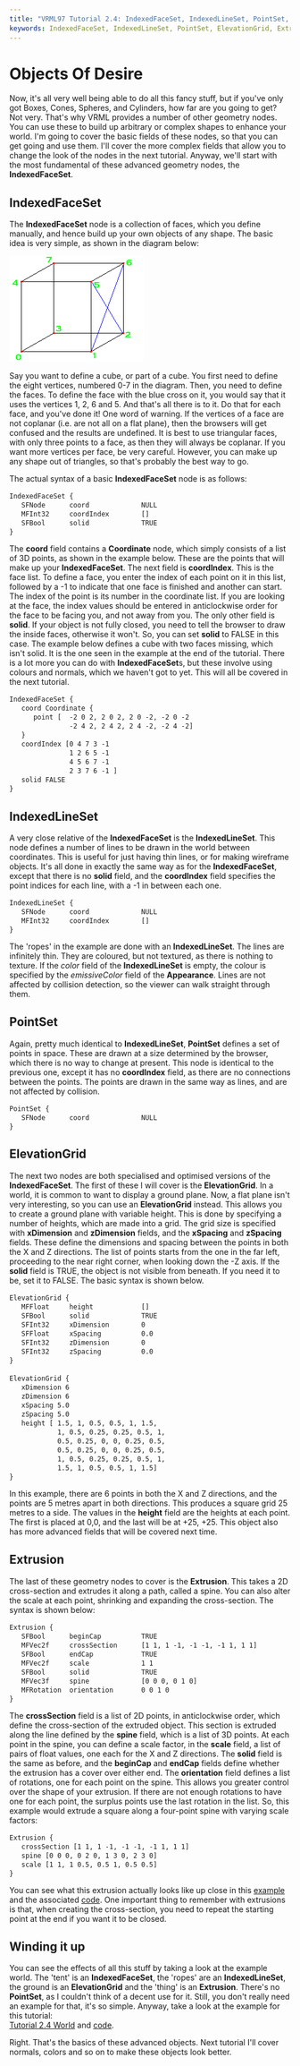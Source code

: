 ```yaml
---
title: "VRML97 Tutorial 2.4: IndexedFaceSet, IndexedLineSet, PointSet, ElevationGrid, Extrusion"
keywords: IndexedFaceSet, IndexedLineSet, PointSet, ElevationGrid, Extrusion, mesh, model, arbitrary mesh, height field,
---
```


# Objects Of Desire

Now, it's all very well being able to do all this fancy stuff, but if you've only got Boxes, Cones, Spheres, and Cylinders, 
how far are you going to get? Not very. That's why VRML provides a number of other geometry nodes. You can use these to build
up arbitrary or complex shapes to enhance your world. I'm going to cover the basic fields of these nodes, so that you can
get going and use them. I'll cover the more complex fields that allow you to change the look of the nodes in the next tutorial.
Anyway, we'll start with the most fundamental of these advanced geometry nodes, the **IndexedFaceSet**.

## IndexedFaceSet

The **IndexedFaceSet** node is a collection of faces, which you define manually, and hence build up your own objects of any
shape. The basic idea is very simple, as shown in the diagram below:

<IMG SRC="../pics/faces.gif" WIDTH=241 HEIGHT=189 ALT="Faces">

Say you want to define a cube, or part of a cube. You first need to define the eight vertices, numbered 0-7 in the diagram. 
Then, you need to define the faces. To define the face with the blue cross on it, you would say that it uses the vertices
1, 2, 6 and 5. And that's all there is to it. Do that for each face, and you've done it! One word of warning. If the vertices
of a face are not coplanar (i.e. are not all on a flat plane), then the browsers will get confused and the results are undefined.
It is best to use triangular faces, with only three points to a face, as then they will always be coplanar. If you want more
vertices per face, be very careful. However, you can make up any shape out of triangles, so that's probably the best way to go.


The actual syntax of a basic **IndexedFaceSet** node is as follows:

```
IndexedFaceSet {
   SFNode      coord             NULL
   MFInt32     coordIndex        []
   SFBool      solid             TRUE
}
```
The **coord** field contains a **Coordinate** node, which simply consists of a list of 3D points, as shown in the example below.
These are the points that will make up your **IndexedFaceSet**. The next field is **coordIndex**. This is the face list.
To define a face, you enter the index of each point on it in this list, followed by a -1 to indicate that one face is finished
and another can start. The index of the point is its number in the coordinate list. If you are looking at the face, the index values
should be entered in anticlockwise order for the face to be facing you, and not away from you. The only other field is **solid**. If your 
object is not fully closed, you need to tell the browser to draw the inside faces, otherwise it won't. So, you can set **solid**
to FALSE in this case. The example below defines a cube with two faces missing, which isn't solid. It is the one seen in the 
example at the end of the tutorial. There is a lot more you can do with **IndexedFaceSet**s, but these involve using colours and normals,
which we haven't got to yet. This will all be covered in the next tutorial.

```
IndexedFaceSet {
   coord Coordinate {
      point [  -2 0 2, 2 0 2, 2 0 -2, -2 0 -2
               -2 4 2, 2 4 2, 2 4 -2, -2 4 -2]
   }
   coordIndex [0 4 7 3 -1
               1 2 6 5 -1
               4 5 6 7 -1
               2 3 7 6 -1 ]
   solid FALSE
}
```
## IndexedLineSet

A very close relative of the **IndexedFaceSet** is the **IndexedLineSet**. This node defines a number of lines to be drawn in the world
between coordinates. This is useful for just having thin lines, or for making wireframe objects. It's all done in exactly the same 
way as for the **IndexedFaceSet**, except that there is no **solid** field, and the **coordIndex** field specifies
the point indices for each line, with a -1 in between each one.

```
IndexedLineSet {
   SFNode      coord             NULL
   MFInt32     coordIndex        []
}
```

The 'ropes' in the example are done with an **IndexedLineSet**. The lines are infinitely thin.
They are coloured, but not textured, as there is nothing to texture. If the *color* field of
the **IndexedLineSet** is empty, the colour is specified by the *emissiveColor* field of the
**Appearance**. Lines are not affected by collision detection, so the viewer can walk straight
through them.

## PointSet

Again, pretty much identical to **IndexedLineSet**, **PointSet** defines a set of points in space. These are drawn at a size
determined by the browser, which there is no way to change at present. This node is identical to the previous one, except it has no
**coordIndex** field, as there are no connections between the points. The points are drawn in the same way as lines, and are 
not affected by collision.

```
PointSet {
   SFNode      coord             NULL
}
```
## ElevationGrid

The next two nodes are both specialised and optimised versions of the **IndexedFaceSet**. The first of these I will cover is
the **ElevationGrid**. In a world, it is common to want to display a ground plane. Now, a flat plane isn't very interesting, so
you can use an **ElevationGrid** instead. This allows you to create a ground plane with variable height. This is done by
specifying a number of heights, which are made into a grid. The grid size is specified with **xDimension** and **zDimension**
fields, and the **xSpacing** and **zSpacing** fields. These define the dimensions and spacing between the points in both
the X and Z directions. The list of points starts from the one in the far left, proceeding to the near right corner, when looking down the
-Z axis. If the **solid** field is TRUE, the object is not visible from beneath. If you need it to be, set it to FALSE. The basic syntax is shown below.

```
ElevationGrid {
   MFFloat     height            []
   SFBool      solid             TRUE
   SFInt32     xDimension        0
   SFFloat     xSpacing          0.0
   SFInt32     zDimension        0
   SFInt32     zSpacing          0.0
}

ElevationGrid {
   xDimension 6
   zDimension 6
   xSpacing 5.0
   zSpacing 5.0
   height [ 1.5, 1, 0.5, 0.5, 1, 1.5,
            1, 0.5, 0.25, 0.25, 0.5, 1,
            0.5, 0.25, 0, 0, 0.25, 0.5,
            0.5, 0.25, 0, 0, 0.25, 0.5,
            1, 0.5, 0.25, 0.25, 0.5, 1,
            1.5, 1, 0.5, 0.5, 1, 1.5]
}
```

In this example, there are 6 points in both the X and Z directions, and the points are 5 metres apart in both directions. This produces a square
grid 25 metres to a side. The values in the **height** field are the heights at each point. The first is placed at 0,0, and the last will be
at +25, +25. This object also has more advanced fields that will be covered next time.

## Extrusion

The last of these geometry nodes to cover is the **Extrusion**. This takes a 2D cross-section and extrudes it along a path, called a spine.
You can also alter the scale at each point, shrinking and expanding the cross-section. The syntax is shown below:

```
Extrusion {
   SFBool      beginCap          TRUE
   MFVec2f     crossSection      [1 1, 1 -1, -1 -1, -1 1, 1 1]
   SFBool      endCap            TRUE
   MFVec2f     scale             1 1
   SFBool      solid             TRUE
   MFVec3f     spine             [0 0 0, 0 1 0]
   MFRotation  orientation       0 0 1 0
}
```

The **crossSection** field is a list of 2D points, in anticlockwise order, which define the cross-section of the extruded object.
This section is extruded along the line defined by the **spine** field, which is a list of 3D points. At each point in the spine,
you can define a scale factor, in the **scale** field, a list of pairs of float values, one each for the X and Z directions. 
The **solid** field is the same as before, and the **beginCap** and **endCap** fields define whether the extrusion has a
cover over either end. The **orientation** field defines a list of rotations, one for each point
on the spine. This allows you greater control over the shape of your extrusion. If there are not
enough rotations to have one for each point, the surplus points use the last rotation in the list.
So, this example would extrude a square along a four-point spine with varying scale factors:

```
Extrusion {
   crossSection [1 1, 1 -1, -1 -1, -1 1, 1 1]
   spine [0 0 0, 0 2 0, 1 3 0, 2 3 0]
   scale [1 1, 1 0.5, 0.5 1, 0.5 0.5]
}
```

You can see what this extrusion actually looks like up close in this <A HREF="../worlds/tut24a.wrl" TARGET="_new">example</A> and the associated <A HREF="../source/tut24a.html">code</A>. One important thing
to remember with extrusions is that, when creating the cross-section, you need to repeat the starting point at the end if you want
it to be closed.

## Winding it up
You can see the effects of all this stuff by taking a look at the example world. The 'tent' is an **IndexedFaceSet**, the 'ropes'
are an **IndexedLineSet**, the ground is an **ElevationGrid** and the 'thing' is an **Extrusion**. There's no **PointSet**, as 
I couldn't think of a decent use for it. Still, you don't really need an example for that, it's so simple. Anyway, take a look at the example
for this tutorial:
<BR><A HREF="../worlds/tut24.wrl" TARGET="_new">Tutorial 2.4 World</A>
and <A HREF="../source/tut24.html">code</A>.


Right. That's the basics of these advanced objects. Next tutorial I'll cover normals, colors and so on to make these objects look
better.

